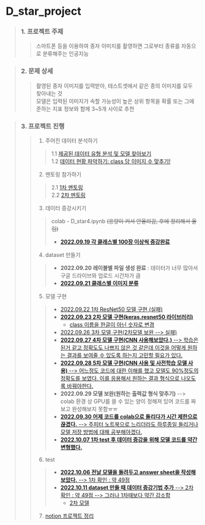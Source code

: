 # D_star_project

> ### 1. 프로젝트 주제
>	>   스마트폰 등을 이용하여 종자 이미지를 촬영하면 그로부터 종류를 자동으로 분류해주는 인공지능

> ### 2. 문제 상세
> > 촬영된 종자 이미지를 입력받아, 테스트셋에서 같은 종의 이미지를 모두 찾아내는 것               
모델은 입력된 이미지가 속할 가능성이 높은 상위 항목을 확률 또는 그에 준하는 지표 정보와 함께 3~5개 사이로 추천

> ### 3. 프로젝트 진행
> > 1. 주어진 데이터 분석하기   
> > > 1.1 [제공된 데이터 유형 분석 및 모델 찾아보기](https://github.com/ChoSooBeen/D_star_project/blob/main/%ED%95%9C%EA%B5%AD%EC%88%98%EB%AA%A9%EC%9B%90%EC%A0%95%EC%9B%90%EA%B4%80%EB%A6%AC%EC%9B%90_data_%EB%B6%84%EC%84%9D.docx)        
> > > 1.2 [데이터 현황 파악하기: class 당 이미지 수 맞추기! ](https://github.com/ChoSooBeen/D_star_project/blob/main/train_label(%ED%98%84%ED%99%A9%ED%8C%8C%EC%95%85).xlsx)
> > 2. 멘토링 참가하기
> > > 2.1 [1차 멘토링](https://github.com/ChoSooBeen/D_star_project/tree/main/first_mentoring)     
> > > 2.2 [2차 멘토링](https://github.com/ChoSooBeen/D_star_project/tree/main/second_mentoring)
> > 3. 데이터 증강시키기    
> > > colab - D_star4.ipynb ~~(용량이 커서 안올라감, 후에 정리해서 올림)~~        
> > > + [**2022.09.19 각 클래스별 100장 이상씩 증강완료**](https://github.com/ChoSooBeen/D_star_project/blob/main/D_star4.ipynb)   
> > 4. dataset 만들기    
> > > + **2022.09.20 레이블별 파일 생성 완료** : 데이터가 너무 많아서 구글 드라이브와 업로드 시간차가 큼    
> > > + [**2022.09.21 클래스별 이미지 분류**](https://github.com/ChoSooBeen/D_star_project/blob/main/D_star_5.ipynb) 
> > 5. 모델 구현
> > > + [2022.09.22 1차 ResNet50 모델 구현 (실패)](https://sun-daughter-837.notion.site/1-ab6415fc6f7d4207b026b0177c258b1c)    
> > > + [**2022.09.23 2차 모델 구현(keras.resnet50 라이브러리)**](https://github.com/ChoSooBeen/D_star_project/blob/main/D_star8.ipynb)    
> > >   + [class 이름을 한글이 아닌 숫자로 변경](https://github.com/ChoSooBeen/D_star_project/blob/main/D_star9.ipynb)    
> > > + [2022.09.26 3차 모델 구현(2차모델 보완 --> 실패)](https://github.com/ChoSooBeen/D_star_project/blob/main/D_star10.ipynb)
> > > + [**2022.09.27 4차 모델 구현(CNN 사용해보았다.)** --> 학습은 된거 같고 정확도도 나쁘지 않은 것 같은데 이것을 어떻게 원하는 결과를 보여줄 수 있도록 하는지 고민할 필요가 있다.](https://github.com/ChoSooBeen/D_star_project/blob/main/D_star12.ipynb)   
> > > + [**2022.09.28 5차 모델 구현(CNN 사용 및 사전학습 모델 사용)** --> 어느정도 코드에 대한 이해를 했고 모델도 90%정도의 정확도를 보였다. 이를 응용해서 원하는 결과 형식으로 나오도록 바꿔야한다.](https://github.com/ChoSooBeen/D_star_project/blob/main/D_star13.ipynb)    
> > > + **2022.09.29 모델 보완(원하는 출력값 형식 맞추기)** --> colab 환경 상 GPU를 쓸 수 있는 양이 정해져 있어 코드를 짜보고 완성해보지 못함ㅠㅠ    
> > > + [**2022.09.30 어제 코드를 colab으로 돌리다가 시간 제한으로 끊겼다.** --> 주피터 노트북으로 느리더라도 하루종일 돌리거나 모델 저장 방법에 대해 공부해야겠다.](https://github.com/ChoSooBeen/D_star_project/blob/main/D_star14.ipynb)     
> > > + [**2022.10.07 1차 test 후 데이터 증강을 위해 모델 코드를 약간 변형했다.**](https://sun-daughter-837.notion.site/2-Dataset-570e4f66f6df4eeea812882621cad9bb)    
> > 6. test
> > > + [**2022.10.06 전날 모델을 돌려두고 answer sheet을 작성해보았다.** --> 1차 확인 : 약 49점](https://github.com/ChoSooBeen/D_star_project/blob/main/answer.csv)     
> > > + [**2022.10.11 dataset 만들 때 데이터 증강기법 추가** --> 2차 확인 : 약 49점 --> 그러나 1차때보다 약간 감소함](https://github.com/ChoSooBeen/D_star_project/blob/main/answer2.csv)     
> > >    + [2차 모델](https://github.com/ChoSooBeen/D_star_project/blob/main/2%EC%B0%A8_train.ipynb)
> > 7. [notion 프로젝트 정리](https://sun-daughter-837.notion.site/432109fa7df94a50b01af80e31f28b8a)
